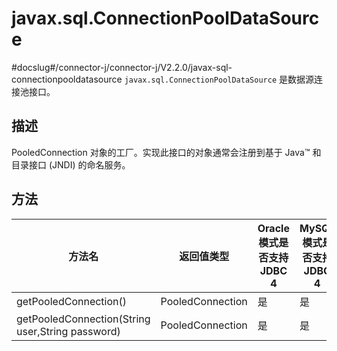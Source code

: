 javax.sql.ConnectionPoolDataSource 
=======================================================
#docslug#/connector-j/connector-j/V2.2.0/javax-sql-connectionpooldatasource
`javax.sql.ConnectionPoolDataSource` 是数据源连接池接口。

描述 
-----------------------

PooledConnection 对象的工厂。实现此接口的对象通常会注册到基于 Java™ 和目录接口 (JNDI) 的命名服务。

方法 
-----------------------



|                       方法名                        |      返回值类型       | Oracle 模式是否支持 JDBC 4 | MySQL 模式是否支持 JDBC 4 |
|--------------------------------------------------|------------------|----------------------|---------------------|
| getPooledConnection()                            | PooledConnection | 是                    | 是                   |
| getPooledConnection(String user,String password) | PooledConnection | 是                    | 是                   |



